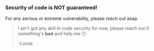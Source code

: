 ### **Security of code is NOT guaranteed!**
For any serious or extreme vulnerability, please reach out asap.


> I ain't got any skill in code security for now, please reach out if something's **bad** and help me 😶
> 
> _-Lucas_
